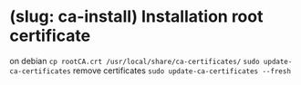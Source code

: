 # (slug: ca-install) Installation root certificate

on debian
`cp rootCA.crt /usr/local/share/ca-certificates/`
`sudo update-ca-certificates`
remove certificates
`sudo update-ca-certificates --fresh`